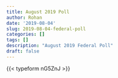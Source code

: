 ```yaml
---
title: August 2019 Poll
author: Rohan
date: '2019-08-04'
slug: 2019-08-04-federal-poll
categories: []
tags: []
description: "August 2019 Federal Poll"
draft: false
---
```



{{< typeform nG5ZnJ >}}
